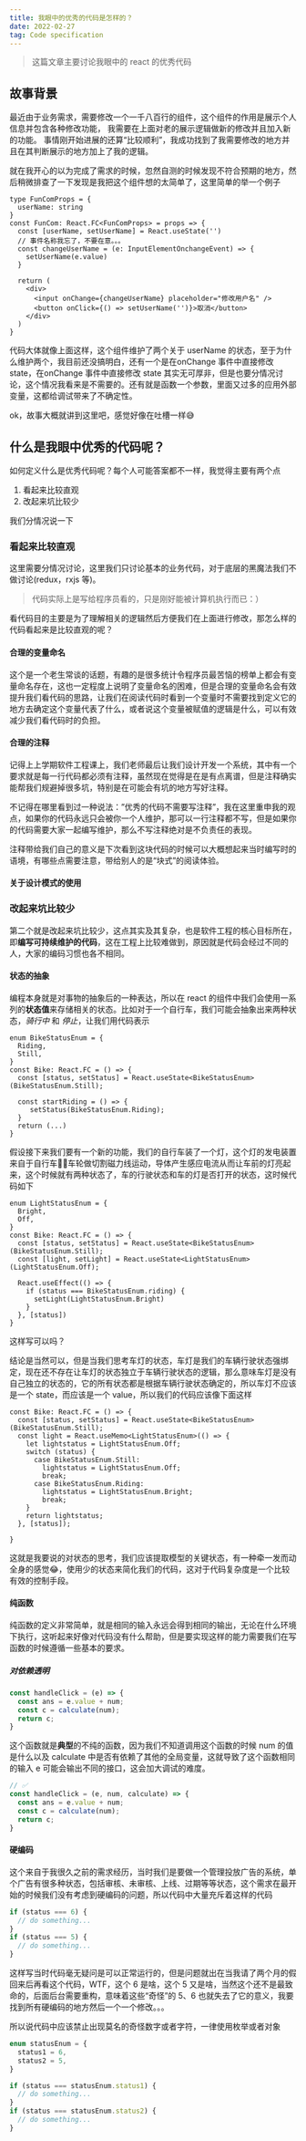 ```yaml
---
title: 我眼中的优秀的代码是怎样的？
date: 2022-02-27
tag: Code specification
---
```


> 这篇文章主要讨论我眼中的 react 的优秀代码



## 故事背景

最近由于业务需求，需要修改一个一千八百行的组件，这个组件的作用是展示个人信息并包含各种修改功能， 我需要在上面对老的展示逻辑做新的修改并且加入新的功能。
事情刚开始进展的还算“比较顺利”，我成功找到了我需要修改的地方并且在其判断展示的地方加上了我的逻辑。

就在我开心的以为完成了需求的时候，忽然自测的时候发现不符合预期的地方，然后稍微排查了一下发现是我把这个组件想的太简单了，这里简单的举一个例子

```tsx
type FunComProps = {
  userName: string
}
const FunCom: React.FC<FunComProps> = props => {
  const [userName, setUserName] = React.useState('')
  // 事件名称我忘了，不要在意。。。
  const changeUserName = (e: InputElementOnchangeEvent) => {
    setUserName(e.value)
  }
  
  return (
    <div>
      <input onChange={changeUserName} placeholder="修改用户名" />
      <button onClick={() => setUserName('')}>取消</button>
    </div>
  )
}
```

代码大体就像上面这样，这个组件维护了两个关于 userName 的状态，至于为什么维护两个，我目前还没搞明白，还有一个是在onChange 事件中直接修改 state，在onChange 事件中直接修改 state 其实无可厚非，但是也要分情况讨论，这个情况我看来是不需要的。还有就是函数一个参数，里面又过多的应用外部变量，这都给调试带来了不确定性。

ok，故事大概就讲到这里吧，感觉好像在吐槽一样😅



## 什么是我眼中优秀的代码呢？

如何定义什么是优秀代码呢？每个人可能答案都不一样，我觉得主要有两个点

1. 看起来比较直观
2. 改起来坑比较少

我们分情况说一下

### 看起来比较直观

这里需要分情况讨论，这里我们只讨论基本的业务代码，对于底层的黑魔法我们不做讨论(redux，rxjs 等)。

> 代码实际上是写给程序员看的，只是刚好能被计算机执行而已：）

看代码目的主要是为了理解相关的逻辑然后方便我们在上面进行修改，那怎么样的代码看起来是比较直观的呢？

#### 合理的变量命名

这个是一个老生常谈的话题，有趣的是很多统计令程序员最苦恼的榜单上都会有变量命名存在，这也一定程度上说明了变量命名的困难，但是合理的变量命名会有效提升我们看代码的思路，让我们在阅读代码时看到一个变量时不需要找到定义它的地方去确定这个变量代表了什么，或者说这个变量被赋值的逻辑是什么，可以有效减少我们看代码时的负担。



#### 合理的注释

记得上上学期软件工程课上，我们老师最后让我们设计开发一个系统，其中有一个要求就是每一行代码都必须有注释，虽然现在觉得是在是有点离谱，但是注释确实能帮我们规避掉很多坑，特别是在可能会有坑的地方写好注释。

不记得在哪里看到过一种说法：”优秀的代码不需要写注释”，我在这里重申我的观点，如果你的代码永远只会被你一个人维护，那可以一行注释都不写，但是如果你的代码需要大家一起编写维护，那么不写注释绝对是不负责任的表现。

注释带给我们自己的意义是下次看到这块代码的时候可以大概想起来当时编写时的语境，有哪些点需要注意，带给别人的是“块式”的阅读体验。



#### 关于设计模式的使用





### 改起来坑比较少

第二个就是改起来坑比较少，这点其实及其复杂，也是软件工程的核心目标所在，即**编写可持续维护的代码**，这在工程上比较难做到，原因就是代码会经过不同的人，大家的编码习惯也各不相同。



#### 状态的抽象

编程本身就是对事物的抽象后的一种表达，所以在 react 的组件中我们会使用一系列的**状态值**来存储相关的状态。比如对于一个自行车，我们可能会抽象出来两种状态，*骑行中* 和 *停止*，让我们用代码表示

```tsx
enum BikeStatusEnum = {
  Riding,
  Still,
}
const Bike: React.FC = () => {
  const [status, setStatus] = React.useState<BikeStatusEnum>(BikeStatusEnum.Still);
  
  const startRiding = () => {
     setStatus(BikeStatusEnum.Riding);
  }
  return (...)
}
```

假设接下来我们要有一个新的功能，我们的自行车装了一个灯，这个灯的发电装置来自于自行车🚴‍♀️车轮做切割磁力线运动，导体产生感应电流从而让车前的灯亮起来，这个时候就有两种状态了，车的行驶状态和车的灯是否打开的状态，这时候代码如下

```tsx
enum LightStatusEnum = {
  Bright,
  Off,
}
const Bike: React.FC = () => {
  const [status, setStatus] = React.useState<BikeStatusEnum>(BikeStatusEnum.Still);
  const [light, setLight] = React.useState<LightStatusEnum>(LightStatusEnum.Off);
  
  React.useEffect(() => {
    if (status === BikeStatusEnum.riding) {
      setLight(LightStatusEnum.Bright)
    }
  }, [status])
}
```

这样写可以吗？

结论是当然可以，但是当我们思考车灯的状态，车灯是我们的车辆行驶状态强绑定，现在还不存在让车灯的状态独立于车辆行驶状态的逻辑，那么意味车灯是没有自己独立的状态的，它的所有状态都是根据车辆行驶状态确定的，所以车灯不应该是一个 state，而应该是一个 value，所以我们的代码应该像下面这样

```tsx
const Bike: React.FC = () => {
  const [status, setStatus] = React.useState<BikeStatusEnum>(BikeStatusEnum.Still);
  const light = React.useMemo<LightStatusEnum>(() => {
    let lightstatus = LightStatusEnum.Off;
    switch (status) {
      case BikeStatusEnum.Still:
        lightstatus = LightStatusEnum.Off;
        break;
      case BikeStatusEnum.Riding:
        lightstatus = LightStatusEnum.Bright;
        break;
    }
    return lightstatus;
  }, [status]);
  
}
```

这就是我要说的对状态的思考，我们应该提取模型的关键状态，有一种牵一发而动全身的感觉😂，使用少的状态来简化我们的代码，这对于代码复杂度是一个比较有效的控制手段。



#### 纯函数

纯函数的定义非常简单，就是相同的输入永远会得到相同的输出，无论在什么环境下执行，这听起来好像对代码没有什么帮助，但是要实现这样的能力需要我们在写函数的时候遵循一些基本的要求。

##### 对依赖透明

```ts
const handleClick = (e) => {
  const ans = e.value + num;
  const c = calculate(num);
  return c;
}
```

这个函数就是**典型**的不纯的函数，因为我们不知道调用这个函数的时候 num 的值是什么以及 calculate 中是否有依赖了其他的全局变量，这就导致了这个函数相同的输入 e 可能会输出不同的接口，这会加大调试的难度。

```ts
// ✅
const handleClick = (e, num, calculate) => {
  const ans = e.value + num;
  const c = calculate(num);
  return c;
} 
```



#### 硬编码

这个来自于我很久之前的需求经历，当时我们是要做一个管理投放广告的系统，单个广告有很多种状态，包括审核、未审核、上线、过期等等状态，这个需求在最开始的时候我们没有考虑到硬编码的问题，所以代码中大量充斥着这样的代码

```ts
if (status === 6) {
  // do something...
}
if (status === 5) {
  // do something...
}
```

这样写当时代码毫无疑问是可以正常运行的，但是问题就出在当我请了两个月的假回来后再看这个代码，WTF，这个 6 是啥，这个 5 又是啥，当然这个还不是最致命的，后面后台需要重构，意味着这些“奇怪”的 5、6 也就失去了它的意义，我要找到所有硬编码的地方然后一个一个修改。。。

所以说代码中应该禁止出现莫名的奇怪数字或者字符，一律使用枚举或者对象

```ts
enum statusEnum = {
  status1 = 6,
  status2 = 5,
}

if (status === statusEnum.status1) {
  // do something...
}
if (status === statusEnum.status2) {
  // do something...
}
```







